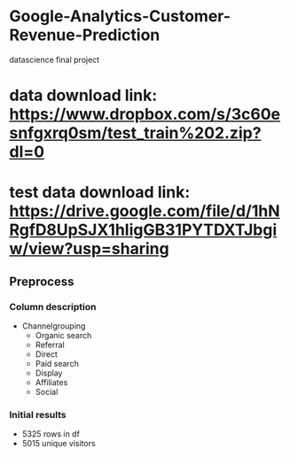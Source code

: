 # Google-Analytics-Customer-Revenue-Prediction
datascience final project
# data download link: https://www.dropbox.com/s/3c60esnfgxrq0sm/test_train%202.zip?dl=0
# test data download link: https://drive.google.com/file/d/1hNRgfD8UpSJX1hIigGB31PYTDXTJbgiw/view?usp=sharing
##  Preprocess
### Column description
* Channelgrouping
	* Organic search
	* Referral
	* Direct
	* Paid search
	* Display
	* Affiliates
	* Social
### Initial results
* 5325 rows in df
* 5015 unique visitors
